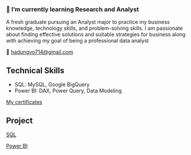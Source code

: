 ### 🌱 I’m currently learning Research and Analyst
A fresh graduate pursuing an Analyst major to practice my business knowledge, technology skills, and problem-solving skills. I am passionate about finding effective solutions and suitable strategies for business along with achieving my goal of being a professional data analyst

💬 hadungvo714@gmail.com
## Technical Skills
- SQL: MySQL, Google BigQuery
- Power BI: DAX, Power Query, Data Modeling

[My certificates](https://drive.google.com/drive/folders/1dOqEa-LsJlb9hXWvG06L3V1tfNdCUfgV?usp=drive_link)
## Project
[SQL](https://github.com/haduvo/SQL_Ecommerce_Exploring)

[Power BI](https://github.com/haduvo/PowerBI_Business_situation_dashboard)
